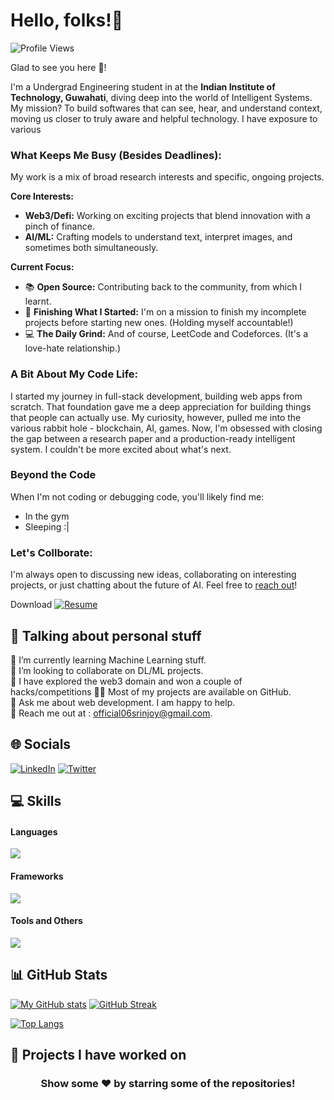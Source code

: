 # Hello, folks!👋

![Profile Views](https://komarev.com/ghpvc/?username=sgcodes7471&label=Profile+Views)

Glad to see you here 🤩!

I'm a Undergrad Engineering student in at the **Indian Institute of Technology, Guwahati**, diving deep into the world of Intelligent Systems. My mission? To build softwares that can see, hear, and understand context, moving us closer to truly aware and helpful technology. I have exposure to various 

### What Keeps Me Busy (Besides Deadlines):

My work is a mix of broad research interests and specific, ongoing projects.

**Core Interests:**
- **Web3/Defi:** Working on exciting projects that blend innovation with a pinch of finance.
- **AI/ML:** Crafting models to understand text, interpret images, and sometimes both simultaneously.

**Current Focus:**
- 📚 **Open Source:** Contributing back to the community, from which I learnt.
- 🧹 **Finishing What I Started:** I'm on a mission to finish my incomplete projects before starting new ones. (Holding myself accountable!)
- 💻 **The Daily Grind:** And of course, LeetCode and Codeforces. (It's a love-hate relationship.)

### A Bit About My Code Life:

I started my journey in full-stack development, building web apps from scratch. That foundation gave me a deep appreciation for building things that people can actually use. My curiosity, however, pulled me into the various rabbit hole - blockchain, AI, games. Now, I'm obsessed with closing the gap between a research paper and a production-ready intelligent system. I couldn't be more excited about what's next.

### Beyond the Code

When I'm not coding or debugging code, you'll likely find me:
- In the gym 
- Sleeping :|

### Let's Collborate:

I'm always open to discussing new ideas, collaborating on interesting projects, or just chatting about the future of AI.  Feel free to [reach out](https://mail.google.com/mail/?view=cm&fs=1&tf=1&to=official06srinjoy@gmail.com)!

Download
<a href="https://iitgoffice-my.sharepoint.com/:b:/g/personal/srinjoy_iitg_ac_in/Ef7npRgjZMlPqhY9zUyBRBoBHamP8o995X7_YppsR8DEWA?e=ZV4Lr8" target="_blank"><img src="https://img.shields.io/badge/Resume-%23121011.svg?logo=google-chrome&logoColor=white" alt="Resume"></a>


## 💫 Talking about personal stuff

🔭 I’m currently learning Machine Learning stuff.  
👯 I’m looking to collaborate on DL/ML projects.  
🌱 I have explored the web3 domain and won a couple of hacks/competitions 
👨‍💻 Most of my projects are available on GitHub.  
💬 Ask me about web development. I am happy to help.  
📧 Reach me out at : official06srinjoy@gmail.com.  

## 🌐 Socials

[![LinkedIn](https://img.shields.io/badge/LinkedIn-%230077B5.svg?logo=linkedin&logoColor=white)](https://www.linkedin.com/in/srinjoy-ghosh-97a9852a4/) [![Twitter](https://img.shields.io/badge/Twitter-%231DA1F2.svg?logo=Twitter&logoColor=white)](https://twitter.com/) 
<!-- [![Website](https://img.shields.io/badge/Website-%23121011.svg?logo=google-chrome&logoColor=white)](https://sgcodes7471.github.io/) -->

## 💻 Skills

#### Languages

<img src="https://skillicons.dev/icons?i=python,js,cpp,go,java"/>

<!-- #### Libraries -->

<!-- <img src="https://skillicons.dev/icons?i=tensorflow,pytorch,opencv,ros"/> -->

<!-- ![TensorFlow](https://img.shields.io/badge/TensorFlow-%23FF6F00.svg?style=for-the-badge&logo=TensorFlow&logoColor=white)
![Keras](https://img.shields.io/badge/Keras-%23D00000.svg?style=for-the-badge&logo=Keras&logoColor=white)
![PyTorch](https://img.shields.io/badge/PyTorch-%23EE4C2C.svg?style=for-the-badge&logo=PyTorch&logoColor=white)
![OpenCV](https://img.shields.io/badge/OpenCV-%23white.svg?style=for-the-badge&logo=OpenCV&logoColor=white)
![NumPy](https://img.shields.io/badge/NumPy-%23013243.svg?style=for-the-badge&logo=NumPy&logoColor=white)
![Pandas](https://img.shields.io/badge/Pandas-%23150458.svg?style=for-the-badge&logo=Pandas&logoColor=white)
![Matplotlib](https://img.shields.io/badge/Matplotlib-%23ffffff.svg?style=for-the-badge&logo=Matplotlib&logoColor=black)
![Seaborn](https://img.shields.io/badge/Seaborn-%23white.svg?style=for-the-badge&logo=Seaborn&logoColor=white)
![scikit-learn](https://img.shields.io/badge/scikit--learn-%23F7931E.svg?style=for-the-badge&logo=scikit-learn&logoColor=white)
![ROS](https://img.shields.io/badge/ROS-%23000.svg?style=for-the-badge&logo=ROS&logoColor=white) -->

#### Frameworks

<img src="https://skillicons.dev/icons?i=flask,nextjs,react,express,nodejs,tailwindcss"/>

<!-- ![Flask](https://img.shields.io/badge/Flask-%23000.svg?style=for-the-badge&logo=Flask&logoColor=white)
![NextJS](https://img.shields.io/badge/NextJS-%23000000.svg?style=for-the-badge&logo=Next.js&logoColor=white)
![React](https://img.shields.io/badge/React-%2320232a.svg?style=for-the-badge&logo=React&logoColor=%2361DAFB)
![ExpressJS](https://img.shields.io/badge/ExpressJS-%23404d59.svg?style=for-the-badge&logo=Express&logoColor=%2361DAFB)
![NodeJS](https://img.shields.io/badge/NodeJS-%23339933.svg?style=for-the-badge&logo=Node.js&logoColor=white)
![TailwindCSS](https://img.shields.io/badge/TailwindCSS-%2338B2AC.svg?style=for-the-badge&logo=Tailwind-CSS&logoColor=white) -->

#### Tools and Others

<img src="https://skillicons.dev/icons?i=postgresql,mysql,mongodb,supabase,linux,git,docker,aws"/>

<!-- ![Git](https://img.shields.io/badge/Git-%23F05033.svg?style=for-the-badge&logo=Git&logoColor=white)
![MongoDB](https://img.shields.io/badge/MongoDB-%234ea94b.svg?style=for-the-badge&logo=MongoDB&logoColor=white)
![PostgreSQL](https://img.shields.io/badge/PostgreSQL-%23316192.svg?style=for-the-badge&logo=PostgreSQL&logoColor=white)
![MySQL](https://img.shields.io/badge/mysql-%2300f.svg?style=for-the-badge&logo=mysql&logoColor=white)
![Supabase](https://img.shields.io/badge/Supabase-3ECF8E?style=for-the-badge&logo=supabase&logoColor=white)
![Linux](https://img.shields.io/badge/Linux-%23FCC624.svg?style=for-the-badge&logo=Linux&logoColor=black) -->


## 📊 GitHub Stats

[![My GitHub stats](https://github-readme-stats.vercel.app/api?username=sgcodes7471&count_private=true&show_icons=true&theme=github_dark)](https://github.com/anuraghazra/github-readme-stats) [![GitHub Streak](https://github-readme-streak-stats-eight.vercel.app/?user=sgcodes7471&theme=github-dark&background=0D1117&border=FFFFFF&stroke=4B8DDA&currStreakNum=C3D1D9&ring=1B2F45&sideLabels=C3D1D9&sideNums=C3D1D9&currStreakLabel=C3D1D9&dates=767F84)](https://git.io/streak-stats)


[![Top Langs](https://github-readme-stats.vercel.app/api/top-langs/?username=sgcodes7471&layout=compact&hide_progress=true&theme=github_dark&langs_count=10)](https://github.com/anuraghazra/github-readme-stats)


## 📔 Projects I have worked on

<!-- [![Readme Card](https://github-readme-stats.vercel.app/api/pin/?username=astro-reactive&repo=astro-reactive&show_owner=true&theme=github_dark)](https://github.com/astro-reactive/astro-reactive) -->

<!-- #### [View all Contributions](https://github.com/sgcodes7471/MyContributions) -->

<h3 align="center"> <b> Show some ❤️ by starring some of the repositories! </b> </h3>